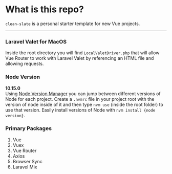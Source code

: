 # What is this repo? #
`clean-slate` is a personal starter template for new Vue projects.

---

### Laravel Valet for MacOS
Inside the root directory you will find `LocalValetDriver.php` that will allow Vue Router to work with Laravel Valet by referencing an HTML file and allowing requests.

### Node Version
**10.15.0**<br>
Using [Node Version Manager](https://github.com/creationix/nvm) you can jump between different versions of Node for each project. Create a `.nvmrc` file in your project root with the version of node inside of it and then type `nvm use` (inside the root folder) to use that version. Easily install versions of Node with `nvm install {node version}`.

### Primary Packages
1. Vue
1. Vuex
1. Vue Router
1. Axios
1. Browser Sync
1. Laravel Mix

